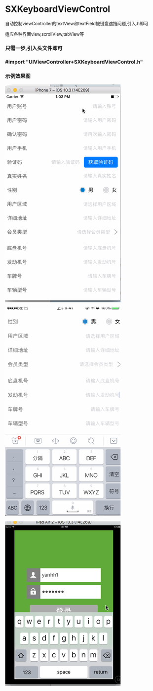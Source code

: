 # SXKeyboardViewControl
自动控制viewController的textView和textField被键盘遮挡问题,引入.h即可

适应各种界面view,scrollView,tabView等
### 只需一步,引入头文件即可
### #import "UIViewController+SXKeyboardViewControl.h"

### 示例效果图

![img](https://github.com/poos/SXKeyboardViewControl/blob/master/Untitled3.gif)  

![img](https://github.com/poos/SXKeyboardViewControl/blob/master/Untitled2.gif)

![img](https://github.com/poos/SXKeyboardViewControl/blob/master/Untitled.gif)
